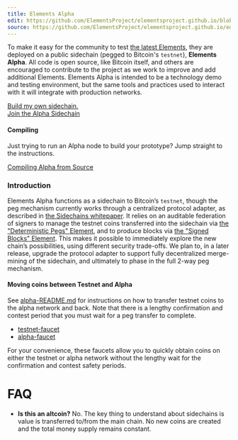 ```yaml
---
title: Elements Alpha
edit: https://github.com/ElementsProject/elementsproject.github.io/blob/master/source/sidechains/alpha/index.md
source: https://github.com/ElementsProject/elementsproject.github.io/edit/master/source/sidechains/alpha/index.md
---
```


To make it easy for the community to test [the latest
Elements][latest-elements], they are deployed on a public sidechain (pegged to
Bitcoin's `testnet`), <strong>Elements Alpha</strong>.  All code is open source,
like Bitcoin itself, and others are encouraged to contribute to the project as
we work to improve and add additional Elements.  Elements Alpha is intended to
be a technology demo and testing environment, but the same tools and practices
used to interact with it will integrate with production networks.

<div class="ui right huge fluid buttons">
<a href="/sidechains/creating-your-own.html" class="ui huge button">Build my own sidechain.</a>
<div class="or"></div>
<a href="/sidechains/alpha/getting-started.html" class="ui huge button primary">Join the Alpha Sidechain<i class="icon chevron right"></i></a>
</div>

<div style="clear: both;"></div>

<div class="ui message">
  <h4 class="header">Compiling</h4>
  <p>Just trying to run an Alpha node to build your prototype?  Jump straight to the
instructions.</p>
<a href="/sidechains/alpha/building.html" class="ui button fluid floated primary">Compiling Alpha from Source<i class="icon chevron right"></i></a>
</div>

<div style="clear: both;"></div>

### Introduction

Elements Alpha functions as a sidechain to Bitcoin’s `testnet`, though the peg
mechanism currently works through a centralized protocol adapter, as described
in [the Sidechains whitepaper][whitepaper]. It relies on an auditable federation
of signers to manage the testnet coins transferred into the sidechain via [the
"Deterministic Pegs" Element][deterministic-peg], and to produce blocks via [the
"Signed Blocks" Element][signed-blocks]. This makes it possible to immediately
explore the new chain’s possibilities, using different security trade-offs. We
plan to, in a later release, upgrade the protocol adapter to support fully
decentralized merge-mining of the sidechain, and ultimately to phase in the full
2-way peg mechanism.

#### Moving coins between Testnet and Alpha
See [alpha-README.md](https://github.com/ElementsProject/elements/blob/alpha/alpha-README.md) for instructions on how to transfer testnet coins to the alpha network and back.  Note that there is a lengthy confirmation and contest period that you must wait for a peg transfer to complete.

* [testnet-faucet](https://testnet-faucet.elementsproject.org/)
* [alpha-faucet](https://alpha-faucet.elementsproject.org/)

For your convenience, these faucets allow you to quickly obtain coins on either the testnet or alpha network without the lengthy wait for the confirmation and contest safety periods.

# FAQ
* **Is this an altcoin?**   No.  The key thing to understand about sidechains is value is transferred to/from the main chain.  No new coins are created and the total money supply remains constant.

[elements-github]: https://github.com/ElementsProject/elements
[compiling]: /sidechains/alpha/compiling.html
[latest-elements]: /elements#latest
[whitepaper]: https://blockstream.com/sidechains.pdf
[deterministic-peg]: /elements/deterministic-pegs
[signed-blocks]: /elements/signed-blocks
